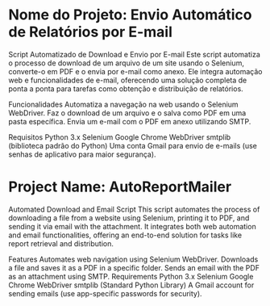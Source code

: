 # Nome do Projeto: Envio Automático de Relatórios por E-mail

Script Automatizado de Download e Envio por E-mail
Este script automatiza o processo de download de um arquivo de um site usando o Selenium, converte-o em PDF e o envia por e-mail como anexo. Ele integra automação web e funcionalidades de e-mail, oferecendo uma solução completa de ponta a ponta para tarefas como obtenção e distribuição de relatórios.

Funcionalidades
Automatiza a navegação na web usando o Selenium WebDriver.
Faz o download de um arquivo e o salva como PDF em uma pasta específica.
Envia um e-mail com o PDF em anexo utilizando SMTP.

Requisitos
Python 3.x
Selenium
Google Chrome WebDriver
smtplib (biblioteca padrão do Python)
Uma conta Gmail para envio de e-mails (use senhas de aplicativo para maior segurança).

# Project Name: AutoReportMailer

Automated Download and Email Script
This script automates the process of downloading a file from a website using Selenium, printing it to PDF, and sending it via email with the attachment. It integrates both web automation and email functionalities, offering an end-to-end solution for tasks like report retrieval and distribution.

Features
Automates web navigation using Selenium WebDriver.
Downloads a file and saves it as a PDF in a specific folder.
Sends an email with the PDF as an attachment using SMTP.
Requirements
Python 3.x
Selenium
Google Chrome WebDriver
smtplib (Standard Python Library)
A Gmail account for sending emails (use app-specific passwords for security).
